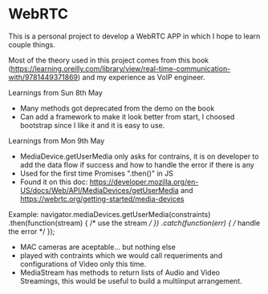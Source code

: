 # WebRTC
This is a personal project to develop a WebRTC APP in which I hope to learn couple things.

Most of the theory used in this project comes from this book (https://learning.oreilly.com/library/view/real-time-communication-with/9781449371869) and my experience as VoIP engineer. 

Learnings from Sun 8th May 
- Many methods got deprecated from the demo on the book
- Can add a framework to make it look better from start, I choosed bootstrap since I like it and it is easy to use.

Learnings from Mon 9th May
- MediaDevice.getUserMedia only asks for contrains, it is on developer to add the data flow if success and how to handle the error if there is any
- Used for the first time Promises ".then()" in JS
- Found it on this doc: https://developer.mozilla.org/en-US/docs/Web/API/MediaDevices/getUserMedia and https://webrtc.org/getting-started/media-devices

Example: 
navigator.mediaDevices.getUserMedia(constraints)
.then(function(stream) {
  /* use the stream */
})
.catch(function(err) {
  /* handle the error */
});
- MAC cameras are aceptable... but nothing else
- played with contraints which we would call requeriments and configurations of Video only this time.
- MediaStream has methods to return lists of Audio and Video Streamings, this would be useful to build a multiinput arrangement.
